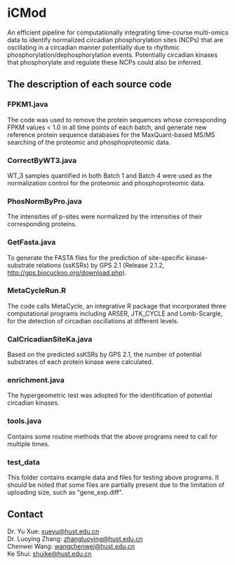 # iCMod
An efficient pipeline for computationally integrating time-course multi-omics data to identify normalized circadian phosphorylation sites (NCPs) that are oscillating in a circadian manner potentially due to rhythmic phosphorylation/dephosphorylation events. Potentially circadian kinases that phosphorylate and regulate these NCPs could also be inferred. 

## The description of each source code
### FPKM1.java
The code was used to remove the protein sequences whose corresponding FPKM values < 1.0 in all time points of each batch, and generate new reference protein sequence databases for the MaxQuant-based MS/MS searching of the proteomic and phosphoproteomic data.
### CorrectByWT3.java
WT_3 samples quantified in both Batch 1 and Batch 4 were used as the normalization control for the proteomic and phosphoproteomic data.
### PhosNormByPro.java
The intensities of p-sites were normalized by the intensities of their corresponding proteins.
### GetFasta.java
To generate the FASTA files for the prediction of site-specific kinase-substrate relations (ssKSRs) by GPS 2.1 (Release 2.1.2, http://gps.biocuckoo.org/download.php). 
### MetaCycleRun.R
The code calls MetaCycle, an integrative R package that incorporated three computational programs including ARSER, JTK_CYCLE and Lomb-Scargle, for the detection of circadian oscillations at different levels.
### CalCricadianSiteKa.java
Based on the predicted ssKSRs by GPS 2.1, the number of potential substrates of each protein kinase were calculated.
### enrichment.java
The hypergeometric test was adopted for the identification of potential circadian kinases.
### tools.java
Contains some routine methods that the above programs need to call for multiple times.
### test_data
This folder contains example data and files for testing above programs. It should be noted that some files are partially present due to the limitation of uploading size, such as "gene_exp.diff".

## Contact
Dr. Yu Xue: xueyu@hust.edu.cn  
Dr. Luoying Zhang: zhangluoying@hust.edu.cn  
Chenwei Wang: wangchenwei@hust.edu.cn  
Ke Shui: shuike@hust.edu.cn  
